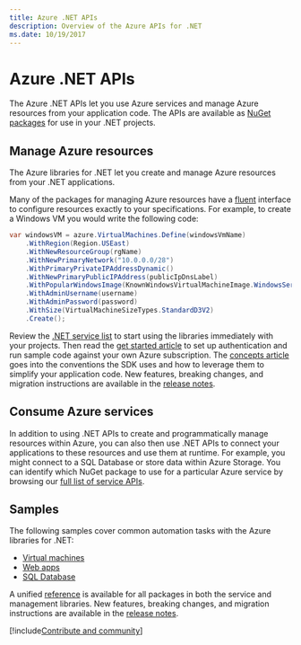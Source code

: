 ```yaml
---
title: Azure .NET APIs
description: Overview of the Azure APIs for .NET
ms.date: 10/19/2017
---
```


# Azure .NET APIs

The Azure .NET APIs let you use Azure services and manage Azure resources from your application code. The APIs are available as [NuGet packages](/dotnet/api/overview/azure/) for use in your .NET projects. 

## Manage Azure resources

The Azure libraries for .NET let you create and manage Azure resources from your .NET applications.

Many of the packages for managing Azure resources have a [fluent](dotnet-sdk-azure-concepts.md) interface to configure resources exactly to your specifications. For example, to create a Windows VM you would write the following code:

```csharp
var windowsVM = azure.VirtualMachines.Define(windowsVmName)
    .WithRegion(Region.USEast)
    .WithNewResourceGroup(rgName)
    .WithNewPrimaryNetwork("10.0.0.0/28")
    .WithPrimaryPrivateIPAddressDynamic()
    .WithNewPrimaryPublicIPAddress(publicIpDnsLabel)
    .WithPopularWindowsImage(KnownWindowsVirtualMachineImage.WindowsServer2012R2Datacenter)
    .WithAdminUsername(username)
    .WithAdminPassword(password)
    .WithSize(VirtualMachineSizeTypes.StandardD3V2)
    .Create();
 ```

Review the [.NET service list](/dotnet/api/overview/azure/) to start using the libraries immediately with your projects. Then read the [get started article](dotnet-sdk-azure-get-started.md) to set up authentication and run sample code against your own Azure subscription.  The [concepts article](dotnet-sdk-azure-concepts.md) goes into the conventions the SDK uses and how to leverage them to simplify your application code. New features, breaking changes, and migration instructions are available in the [release notes](dotnet-sdk-azure-release-notes.md).

## Consume Azure services

In addition to using .NET APIs to create and programmatically manage resources within Azure, you can also then use .NET APIs to connect your applications to these resources and use them at runtime.  For example, you might connect to a SQL Database or store data within Azure Storage.  You can identify which NuGet package to use for a particular Azure service by browsing our [full list of service APIs](/dotnet/api/overview/azure/).  

## Samples

The following samples cover common automation tasks with the Azure libraries for .NET:

- [Virtual machines](dotnet-sdk-azure-virtual-machine-samples.md)
- [Web apps](dotnet-sdk-azure-web-apps-samples.md)
- [SQL Database](dotnet-sdk-azure-sql-database-samples.md)

A unified [reference](/dotnet/api/overview/azure/?view=azure-dotnet) is available for all packages in both the service and management libraries. New features, breaking changes, and migration instructions are available in the [release notes](dotnet-sdk-azure-release-notes.md).

[!include[Contribute and community](includes/contribute.md)]